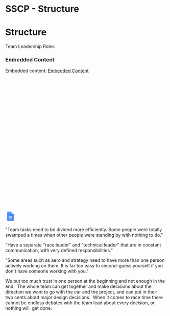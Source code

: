 # SSCP - Structure

# Structure

Team Leadership Roles

[](https://docs.google.com/document/d/1jdzUAMhBuEJB2p2AgrJUNNL95MAuZhRMykWQaBXWIYs/edit)

### Embedded Content

Embedded content: [Embedded Content]()

<iframe width="100%" height="400" src="" frameborder="0"></iframe>

![](../../../../assets/docs_32dp.png)

"Team tasks need to be divided more efficiently. Some people were totally swamped a times when other people were standing by with nothing to do."

"Have a separate "race leader" and "technical leader" that are in constant communication, with very defined responsibilities."

"Some areas such as aero and strategy need to have more than one person actively working on them. It is far too easy to second-guess yourself if you don't have someone working with you."

We put too much trust in one person at the beginning and not enough in the end.  The whole team can get together and make decisions about the direction we want to go with the car and the project, and can put in their two cents about major design decisions.  When it comes to race time there cannot be endless debates with the team lead about every decision, or nothing will  get done.

